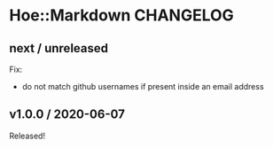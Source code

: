 # Hoe::Markdown CHANGELOG

## next / unreleased

Fix:
* do not match github usernames if present inside an email address


## v1.0.0 / 2020-06-07

Released!
